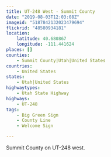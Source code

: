 ```yaml
---
title: UT-248 West - Summit County
date: "2019-08-03T12:03:08Z"
imageid: "5187842132023479694"
flickrid: "48580934181"
location:
    latitude: 40.680867
    longitude: -111.441624
places: []
counties:
    - Summit County|Utah|United States
countries:
    - United States
states:
    - Utah|United States
highwaytypes:
    - Utah State Highway
highways:
    - UT-248
tags:
    - Big Green Sign
    - County Line
    - Welcome Sign

---
```

Summit County on UT-248 west.